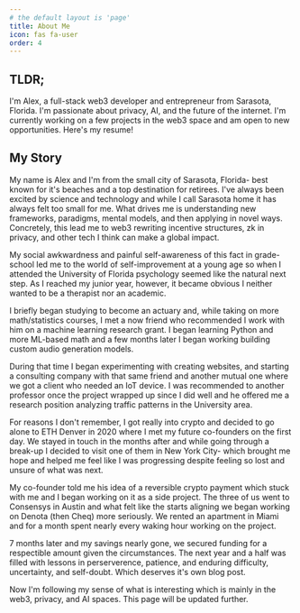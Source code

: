 ```yaml
---
# the default layout is 'page'
title: About Me
icon: fas fa-user
order: 4
---
```


<!-- > Add Markdown syntax content to file `_tabs/about.md`{: .filepath } and it will show up on this page. -->
<!-- {: .prompt-tip } -->
## TLDR;
I'm Alex, a full-stack web3 developer and entrepreneur from Sarasota, Florida. I'm passionate about privacy, AI, and the future of the internet. I'm currently working on a few projects in the web3 space and am open to new opportunities. Here's my <a href="/assets/Alejandro_Almaraz_CV.pdf" target="_blank" style="text-decoration: none;">resume</a>!


## My Story
My name is Alex and I'm from the small city of Sarasota, Florida- best known for it's beaches and a top destination for retirees. I've always been excited by science and technology and while I call Sarasota home it has always felt too small for me. What drives me is understanding new frameworks, paradigms, mental models, and then applying in novel ways. Concretely, this lead me to web3 rewriting incentive structures, zk in privacy, and other tech I think can make a global impact.

My social awkwardness and painful self-awareness of this fact in grade-school led me to the world of self-improvement at a young age so when I attended the University of Florida psychology seemed like the natural next step. As I reached my junior year, however, it became obvious I neither wanted to be a therapist nor an academic. 

I briefly began studying to become an actuary and, while taking on more math/statistics courses, I met a now friend who recommended I work with him on a machine learning research grant. I began learning Python and more ML-based math and a few months later I began working building custom audio generation models.

During that time I began experimenting with creating websites, and starting a consulting company with that same friend and another mutual one where we got a client who needed an IoT device. I was recommended to another professor once the project wrapped up since I did well and he offered me a research position analyzing traffic patterns in the University area. 

For reasons I don't remember, I got really into crypto and decided to go alone to ETH Denver in 2020 where I met my future co-founders on the first day. We stayed in touch in the months after and while going through a break-up I decided to visit one of them in New York City- which brought me hope and helped me feel like I was progressing despite feeling so lost and unsure of what was next.

My co-founder told me his idea of a reversible crypto payment which stuck with me and I began working on it as a side project. The three of us went to Consensys in Austin and what felt like the starts aligning we began working on Denota (then Cheq) more seriously. We rented an apartment in Miami and for a month spent nearly every waking hour working on the project.

7 months later and my savings nearly gone, we secured funding for a respectible amount given the circumstances. The next year and a half was filled with lessons in perserverence, patience, and enduring difficulty, uncertainty, and self-doubt. Which deserves it's own blog post.

Now I'm following my sense of what is interesting which is mainly in the web3, privacy, and AI spaces. This page will be updated further.